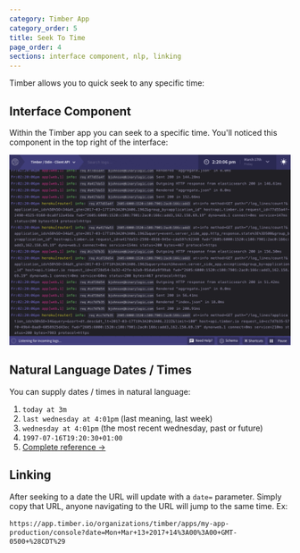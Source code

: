 ```yaml
---
category: Timber App
category_order: 5
title: Seek To Time
page_order: 4
sections: interface component, nlp, linking
---
```


Timber allows you to quick seek to any specific time:


## Interface Component

Within the Timber app you can seek to a specific time. You'll noticed this component
in the top right of the interface:

![Seek to time](/assets/img/docs/seek-to-time.gif)


## Natural Language Dates / Times

You can supply dates / times in natural language:

1. `today at 3m`
2. `last wednesday at 4:01pm` (last meaning, last week)
3. `wednesday at 4:01pm` (the most recent wednesday, past or future)
4. `1997-07-16T19:20:30+01:00`
5. [Complete reference →](https://sugarjs.com/docs/#/DateParsing)



## Linking

After seeking to a date the URL will update with a `date=` parameter. Simply copy
that URL, anyone navigating to the URL will jump to the same time. Ex:

    https://app.timber.io/organizations/timber/apps/my-app-production/console?date=Mon+Mar+13+2017+14%3A00%3A00+GMT-0500+%28CDT%29